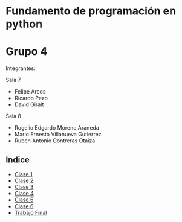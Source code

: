 
# Fundamento de programación en python
# Grupo 4

Integrantes:

Sala 7
 - Felipe Arcos
 - Ricardo Pezo
 - David Giralt


Sala 8
 - Rogelio Edgardo Moreno Araneda
 - Mario Ernesto Villanueva Gutierrez
 - Ruben Antonio Contreras Otaiza


## Indice

 - [Clase 1](/Clase%201)
 - [Clase 2](/Clase%202)
 - [Clase 3](/Clase%203)
 - [Clase 4](/Clase%204)
 - [Clase 5](/Clase%205)
 - [Clase 6](/Clase%206) 
 - [Trabajo Final](/Ejercicio%20Final)